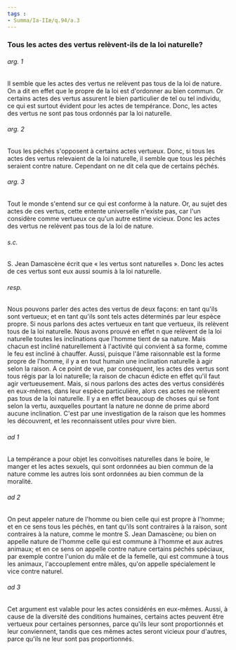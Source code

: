 ```yaml
---
tags : 
- Summa/Ia-IIæ/q.94/a.3
---
```


### Tous les actes des vertus relèvent-ils de la loi naturelle?

###### arg. 1
Il semble que les actes des vertus ne relèvent pas tous de la loi de nature. On a dit en effet que le propre de la loi est d'ordonner au bien commun. Or certains actes des vertus assurent le bien particulier de tel ou tel individu, ce qui est surtout évident pour les actes de tempérance. Donc, les actes des vertus ne sont pas tous ordonnés par la loi naturelle. 

###### arg. 2
Tous les péchés s'opposent à certains actes vertueux. Donc, si tous les actes des vertus relevaient de la loi naturelle, il semble que tous les péchés seraient contre nature. Cependant on ne dit cela que de certains péchés. 

###### arg. 3
Tout le monde s'entend sur ce qui est conforme à la nature. Or, au sujet des actes de ces vertus, cette entente universelle n'existe pas, car l'un considère comme vertueux ce qu'un autre estime vicieux. Donc les actes des vertus ne relèvent pas tous de la loi de nature. 

###### s.c.
S. Jean Damascène écrit que « les vertus sont naturelles ». Donc les actes de ces vertus sont eux aussi soumis à la loi naturelle. 

###### resp.
Nous pouvons parler des actes des vertus de deux façons: en tant qu'ils sont vertueux; et en tant qu'ils sont tels actes déterminés par leur espèce propre. Si nous parlons des actes vertueux en tant que vertueux, ils relèvent tous de la loi naturelle. Nous avons prouvé en effet n que relèvent de la loi naturelle toutes les inclinations que l'homme tient de sa nature. Mais chacun est incliné naturellement à l'activité qui convient à sa forme, comme le feu est incliné à chauffer. Aussi, puisque l'âme raisonnable est la forme propre de l'homme, il y a en tout humain une inclination naturelle à agir selon la raison. A ce point de vue, par conséquent, les actes des vertus sont tous régis par la loi naturelle; la raison de chacun édicte en effet qu'il faut agir vertueusement. Mais, si nous parlons des actes des vertus considérés en eux-mêmes, dans leur espèce particulière, alors ces actes ne relèvent pas tous de la loi naturelle. Il y a en effet beaucoup de choses qui se font selon la vertu, auxquelles pourtant la nature ne donne de prime abord aucune inclination. C'est par une investigation de la raison que les hommes les découvrent, et les reconnaissent utiles pour vivre bien. 

###### ad 1
La tempérance a pour objet les convoitises naturelles dans le boire, le manger et les actes sexuels, qui sont ordonnées au bien commun de la nature comme les autres lois sont ordonnées au bien commun de la moralité. 

###### ad 2
On peut appeler nature de l'homme ou bien celle qui est propre à l'homme; et en ce sens tous les péchés, en tant qu'ils sont contraires à la raison, sont contraires à la nature, comme le montre S. Jean Damascène; ou bien on appelle nature de l'homme celle qui est commune à l'homme et aux autres animaux; et en ce sens on appelle contre nature certains péchés spéciaux, par exemple contre l'union du mâle et de la femelle, qui est commune à tous les animaux, l'accouplement entre mâles, qu'on appelle spécialement le vice contre naturel. 

###### ad 3
Cet argument est valable pour les actes considérés en eux-mêmes. Aussi, à cause de la diversité des conditions humaines, certains actes peuvent être vertueux pour certaines personnes, parce qu'ils leur sont proportionnés et leur conviennent, tandis que ces mêmes actes seront vicieux pour d'autres, parce qu'ils ne leur sont pas proportionnés. 

